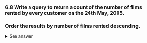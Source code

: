 ### 6.8 Write a query to return a count of the number of films rented by every customer on the 24th May, 2005. 
### Order the results by number of films rented descending.

<details>
  <summary>See answer</summary>
  ```sql
  abc
  ```
</details>
